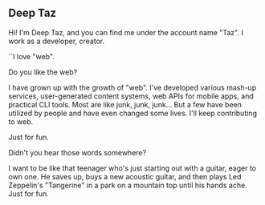 ## Deep Taz

Hi! I'm Deep Taz, and you can find me under the account name "Taz". I work as a developer, creator.

``I love "web".

Do you like the web?

I have grown up with the growth of "web". I've developed various mash-up services, user-generated content systems, web APIs for mobile apps, and practical CLI tools. Most are like junk, junk, junk... But a few have been utilized by people and have even changed some lives. I'll keep contributing to web.

Just for fun.

Didn't you hear those words somewhere?

I want to be like that teenager who's just starting out with a guitar, eager to own one. He saves up, buys a new acoustic guitar, and then plays Led Zeppelin's "Tangerine" in a park on a mountain top until his hands ache. Just for fun.
<!--
**DeepTaz/DeepTaz** is a ✨ _special_ ✨ repository because its `README.md` (this file) appears on your GitHub profile.

Here are some ideas to get you started:

- 🔭 I’m currently working on ...
- 🌱 I’m currently learning ...
- 👯 I’m looking to collaborate on ...
- 🤔 I’m looking for help with ...
- 💬 Ask me about ...
- 📫 How to reach me: ...
- 😄 Pronouns: ...
- ⚡ Fun fact: ...
-->

